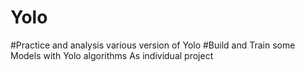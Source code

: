 # Yolo
#Practice and analysis various version of Yolo 
#Build and Train some Models with Yolo algorithms As individual project
